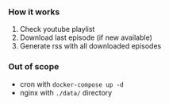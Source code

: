### How it works
1. Check youtube playlist
2. Download last episode (if new available)
3. Generate rss with all downloaded episodes

### Out of scope
- cron with `docker-compose up -d`
- nginx with `./data/` directory
